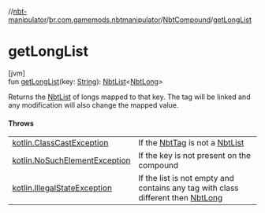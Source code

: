 //[nbt-manipulator](../../../index.md)/[br.com.gamemods.nbtmanipulator](../index.md)/[NbtCompound](index.md)/[getLongList](get-long-list.md)

# getLongList

[jvm]\
fun [getLongList](get-long-list.md)(key: [String](https://kotlinlang.org/api/latest/jvm/stdlib/kotlin/-string/index.html)): [NbtList](../-nbt-list/index.md)<[NbtLong](../-nbt-long/index.md)>

Returns the [NbtList](../-nbt-list/index.md) of longs mapped to that key. The tag will be linked and any modification will also change the mapped value.

#### Throws

| | |
|---|---|
| [kotlin.ClassCastException](https://kotlinlang.org/api/latest/jvm/stdlib/kotlin/-class-cast-exception/index.html) | If the [NbtTag](../-nbt-tag/index.md) is not a [NbtList](../-nbt-list/index.md) |
| [kotlin.NoSuchElementException](https://kotlinlang.org/api/latest/jvm/stdlib/kotlin/-no-such-element-exception/index.html) | If the key is not present on the compound |
| [kotlin.IllegalStateException](https://kotlinlang.org/api/latest/jvm/stdlib/kotlin/-illegal-state-exception/index.html) | If the list is not empty and contains any tag with class different then [NbtLong](../-nbt-long/index.md) |
